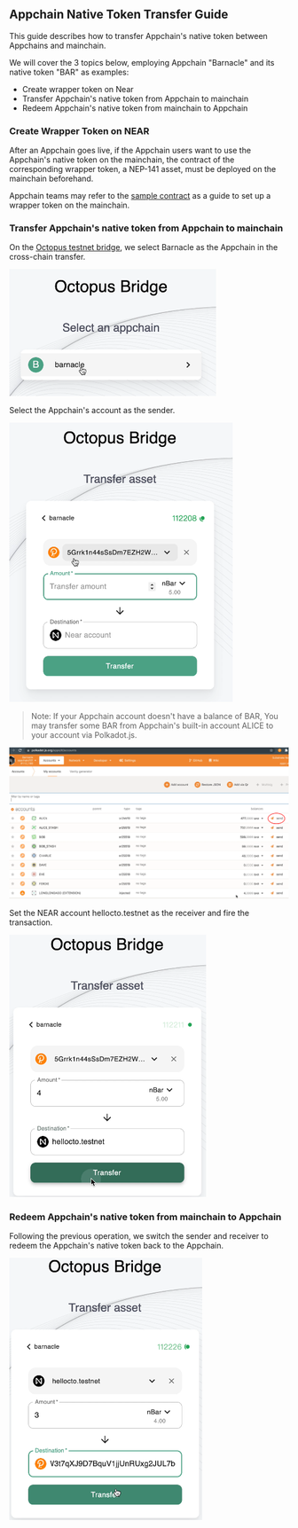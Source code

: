 ## Appchain Native Token Transfer Guide

This guide describes how to transfer Appchain's native token between Appchains and mainchain. 

We will cover the 3 topics below, employing Appchain "Barnacle" and its native token "BAR" as examples:

* Create wrapper token on Near
* Transfer Appchain's native token from Appchain to mainchain
* Redeem Appchain's native token from mainchain to Appchain 

### Create Wrapper Token on NEAR

After an Appchain goes live, if the Appchain users want to use the Appchain's native token on the mainchain, the contract of the corresponding wrapper token, a NEP-141 asset, must be deployed on the mainchain beforehand.  

Appchain teams may refer to the [sample contract](https://github.com/octopus-network/appchain-native-token) as a guide to set up a wrapper token on the mainchain. 

### Transfer Appchain's native token from Appchain to mainchain

On the [Octopus testnet bridge](https://bridge.testnet.oct.network/), we select  Barnacle as the Appchain in the cross-chain transfer.

![BarnacleAsAppchain](./BarnacleAsAppchain.png)

Select the Appchain's account as the sender.

![AppchainAccAsSender](./AppchainAccAsSender.png)

> Note: If your Appchain account doesn't have a balance of BAR, You may transfer some BAR from Appchain's built-in account ALICE to your account via Polkadot.js.

![AppchainAliceSend](./AppchainAliceSend.png)

Set the NEAR account hellocto.testnet as the receiver and fire the transaction.

![FireAppNativeToMainchain](./FireAppNativeToMainchain.png)


### Redeem Appchain's native token from mainchain to Appchain

Following the previous operation, we switch the sender and receiver to redeem the Appchain's native token back to the Appchain.

![RedeemAppNativeToAppchain](./RedeemAppNativeToAppchain.png)
